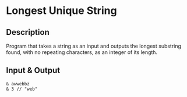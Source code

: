 # Longest Unique String

## Description

Program that takes a string as an input and outputs the longest substring found, with no repeating characters, as an integer of its length. <br />


## Input & Output

```
& awwebbz
& 3	// "web"
```